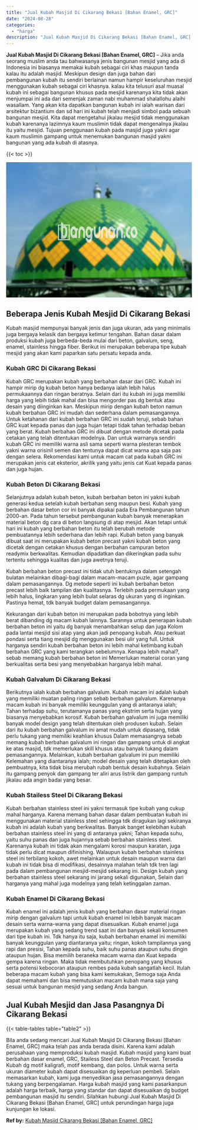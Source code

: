```yaml
---
title: "Jual Kubah Masjid Di Cikarang Bekasi [Bahan Enamel, GRC]"
date: "2024-08-28"
categories: 
  - "harga"
description: "Jual Kubah Masjid Di Cikarang Bekasi [Bahan Enamel, GRC]. Bila anda sedang mencari Jual Kubah Masjid Di Cikarang Bekasi [Bahan Enamel, GRC] maka telah pas..."
---
```


**Jual Kubah Masjid Di Cikarang Bekasi \[Bahan Enamel, GRC\]** – Jika anda seorang muslim anda tau bahwasanya jenis bangunan mesjid yang ada di Indonesia ini biasanya memakai kubah sebagai ciri khas maupun tanda kalau itu adalah masjid. Meskipun design dan juga bahan dari pembangunan kubah itu sendiri berlainan namun hampir keseluruhan mesjid menggunakan kubah sebagai ciri khasnya. kalau kita telusuri asal muasal kubah ini sebagai bangunan khusus pada mesjid karenanya kita tidak akan menjumpai ini ada dari semenjak zaman nabi muhammad shalallohu alaihi wasallam. Yang akan kita dapatkan bangunan kubah ini ialah warisan dari arsitektur bizantium dan sd hari ini kubah telah menjadi simbol pada sebuah bangunan mesjid. Kita dapat mengetahui jikalau mesjid tidak menggunakan kubah karenanya lazimnya kaum muslimin tidak dapat mengenalnya jikalau itu yaitu mesjid. Tujuan penggunaan kubah pada masjid juga yakni agar kaum muslimin gampang untuk menemukan bangunan masjid yakni bangunan yang ada kubah di atasnya.

{{< toc >}}

![Jual Kubah Masjid Di Cikarang Bekasi [Bahan Enamel, GRC]](/images/jual-kubah-masjid-12.png)

## Beberapa Jenis Kubah Mesjid Di Cikarang Bekasi

Kubah masjid mempunyai banyak jenis dan juga ukuran, ada yang minimalis juga bergaya kelasik dan bergaya ketimur tengahan. Bahan dasar dalam produksi kubah juga berbeda-beda mulai dari beton, galvalum, seng, enamel, stainless hingga fiber. Berikut ini merupakan beberapa tipe kubah mesjid yang akan kami paparkan satu persatu kepada anda.

### Kubah GRC Di Cikarang Bekasi

Kubah GRC merupakan kubah yang berbahan dasar dari GRC. Kubah ini hampir mirip dg kubah beton hanya bedanya ialah lebih halus permukaannya dan ringan beratnya. Selain dari itu kubah ini juga memiliki harga yang lebih tidak mahal dan bisa mengorder pas dg bentuk atau desain yang diinginkan kan. Meskipun mirip dengan kubah beton namun kubah berbahan GRC ini mudah dan sederhana dalam pemasangannya. Untuk ketahanan dari kubah berbahan GRC ini sudah teruji, sebab bahan GRC kuat kepada panas dan juga hujan tetapi tidak tahan terhadap beban yang berat. Kubah berbahan GRC ini dibuat dengan metode dicetak pada cetakan yang telah ditentukan modelnya. Dan untuk warnanya sendiri kubah GRC ini memiliki warna asli sama seperti warna plesteran tembok yakni warna orisinil semen dan tentunya dapat dicat warna apa saja pas dengan selera. Rekomendasi kami untuk macam cat pada kubah GRC ini merupakan jenis cat eksterior, akrilik yang yaitu jenis cat Kuat kepada panas dan juga hujan.

### Kubah Beton Di Cikarang Bekasi

Selanjutnya adalah kubah beton, kubah berbahan beton ini yakni kubah generasi kedua setelah kubah berbahan seng maupun besi. Kubah yang berbahan dasar beton cor ini banyak dipakai pada Era Pembangunan tahun 2000-an. Pada tahun tersebut pembangunan kubah banyak menerapkan material beton dg cara di beton langsung di atap mesjid. Akan tetapi untuk hari ini kubah yang berbahan beton itu telah berubah metode pembuatannya lebih sederhana dan lebih rapi. Kubah beton yang banyak dibuat saat ini merupakan kubah beton precast yakni kubah beton yang dicetak dengan cetakan khusus dengan berbahan campuran beton readymix berkwalitas. Kemudian dipadatkan dan dikeringkan pada suhu tertentu sehingga kualitas dan juga awetnya teruji.

Kubah berbahan beton precast ini tidak utuh bentuknya dalam setengah bulatan melainkan dibagi-bagi dalam macam-macam puzle, agar gampang dalam pemasangannya. Dg metode seperti ini kubah berbahan beton precast lebih baik tampilan dan kualitasnya. Terlebih pada permukaan yang lebih halus, lingkaran yang lebih bulat selaras dg ukuran yang di inginkan. Pastinya hemat, tdk banyak budget dalam pemasangannya.

Kekurangan dari kubah beton ini merupakan pada bobotnya yang lebih berat dibanding dg macam kubah lainnya. Sarannya untuk penerapan kubah berbahan beton ini yaitu dg banyak menambahkan selup dan juga Kolom pada lantai mesjid sisi atap yang akan jadi penopang kubah. Atau perkuat pondasi serta tiang mesjid dg menggunakan besi ulir yang full. Untuk harganya sendiri kubah berbahan beton ini lebih mahal ketimbang kubah berbahan GRC yang kami terangkan sebelumnya. Kenapa lebih mahal?, sebab memang kubah berbahan beton ini Memerlukan material coran yang berkualitas serta besi yang menyebabkan harganya lebih mahal.

### Kubah Galvalum Di Cikarang Bekasi

Berikutnya ialah kubah berbahan galvalum. Kubah macam ini adalah kubah yang memiliki muatan paling ringan sebab berbahan galvalum. Karenanya macam kubah ini banyak memiliki keunggulan yang di antaranya ialah; Tahan terhadap suhu, terutamanya panas yang ekstrim serta hujan yang biasanya menyebabkan korosif. Kubah berbahan galvalum ini juga memiliki banyak model design yang telah ditentukan oleh produsen kubah. Selain dari itu kubah berbahan galvalum ini amat mudah untuk dipasang, tidak perlu tukang yang memiliki keahlian khusus Dalam memasangnya sebab memang kubah berbahan galvalum ini ringan dan gampang untuk di angkat ke atas masjid, tdk memerlukan skill khusus atau banyak tukang dalam pemasangannya. Melainkan, kubah berbahan galvalum ini pun memiliki Kelemahan yang diantaranya ialah; model desain yang telah ditetapkan oleh pembuatnya, kita tidak bisa merubah rubah bentuk desain kubahnya. Selain itu gampang penyok dan gampang ter aliri arus listrik dan gampang runtuh jikalau ada angin badai yang besar.

### Kubah Stailess Steel Di Cikarang Bekasi

Kubah berbahan stainless steel ini yakni termasuk tipe kubah yang cukup mahal harganya. Karena memang bahan dasar dalam pembuatan kubah ini menggunakan material stainless steel sehingga tdk diragukan lagi sekiranya kubah ini adalah kubah yang berkwalitas. Banyak banget kelebihan kubah berbahan stainless steel ini yang di antaranya yakni; Tahan kepada suhu, yaitu suhu panas dan juga hujannya sebab berbahan stainless steel. Karenanya kubah ini tidak akan mengalami korosi maupun karatan, juga tidak perlu dicat maupun difinishing. Walaupun kubah berbahan stainless steel ini terbilang kokoh, awet melainkan untuk desain maupun warna dari kubah ini tidak bisa di modifikasi, desainnya malahan telah tdk tren lagi pada dalam pembangunan mesjid-mesjid sekarang ini. Design kubah yang berbahan stainless steel sekarang ini jarang sekali digunakan, Selain dari harganya yang mahal juga modelnya yang telah ketinggalan zaman.

### Kubah Enamel Di Cikarang Bekasi

Kubah enamel ini adalah jenis kubah yang berbahan dasar material ringan mirip dengan galvalum tapi untuk kubah enamel ini lebih banyak macam desain serta warna-warna yang dapat disesuaikan. Kubah enamel juga merupakan kubah yang sedang trend saat ini dan banyak sekali konsumen dari tipe kubah ini. Tdk hanya itu saja, kubah berbahan enamel ini memiliki banyak keunggulan yang diantaranya yaitu; ringan, kokoh tampilannya yang rapi dan presisi, Tahan kepada suhu, baik suhu panas ataupun suhu dingin ataupun hujan. Bisa memilih beraneka macam warna dan Kuat kepada gempa karena ringan. Maka tidak membutuhkan penopang yang khusus serta potensi kebocoran ataupun rembes pada kubah sangatlah kecil. Itulah beberapa macam kubah yang bisa kami kemukakan, Semoga saja Anda dapat memahami dan bisa memutuskan macam kubah mana saja yang sesuai untuk bangunan mesjid yang sedang Anda bangun.

## Jual Kubah Mesjid dan Jasa Pasangnya Di Cikarang Bekasi

{{< table-tables table="table2" >}}

Bila anda sedang mencari Jual Kubah Masjid Di Cikarang Bekasi \[Bahan Enamel, GRC\] maka telah pas anda berada disini. Karena kami adalah perusahaan yang memproduksi kubah masjid. Kubah masjid yang kami buat berbahan dasar enamel, GRC, Stailess Steel dan Beton Precast. Tersedia Kubah dg motif kaligrafi, motif kembang, dan polos. Untuk warna serta ukuran diameter kubah dapat disesuaikan dg keperluan pembeli. Selain memasarkan kubah, kami juga menyedikan jasa pemasangannya dengan tukang yang berpengalaman. Harga kubah masjid yang kami pasarkanpun adalah harga terbaik, harga yang standar dan dapat disesuaikan dg budget pembangunan masjid itu sendiri. Silahkan hubungi Jual Kubah Masjid Di Cikarang Bekasi \[Bahan Enamel, GRC\] untuk perundingan harga juga kunjungan ke lokasi.

**Ref by:** [Kubah Masjid Cikarang Bekasi [Bahan Enamel, GRC]](https://id.wikipedia.org/wiki/Kubah)
